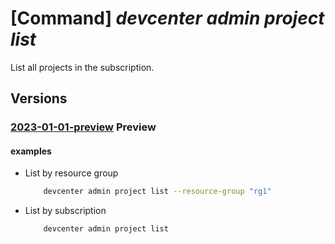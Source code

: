 # [Command] _devcenter admin project list_

List all projects in the subscription.

## Versions

### [2023-01-01-preview](/Resources/mgmt-plane/L3N1YnNjcmlwdGlvbnMve30vcHJvdmlkZXJzL21pY3Jvc29mdC5kZXZjZW50ZXIvcHJvamVjdHM=/2023-01-01-preview.xml) **Preview**

<!-- mgmt-plane /subscriptions/{}/providers/microsoft.devcenter/projects 2023-01-01-preview -->
<!-- mgmt-plane /subscriptions/{}/resourcegroups/{}/providers/microsoft.devcenter/projects 2023-01-01-preview -->

#### examples

- List by resource group
    ```bash
        devcenter admin project list --resource-group "rg1"
    ```

- List by subscription
    ```bash
        devcenter admin project list
    ```
